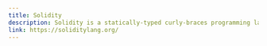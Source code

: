 ```yaml
---
title: Solidity
description: Solidity is a statically-typed curly-braces programming language designed for developing smart contracts that run on Ethereum.
link: https://soliditylang.org/
---
```


